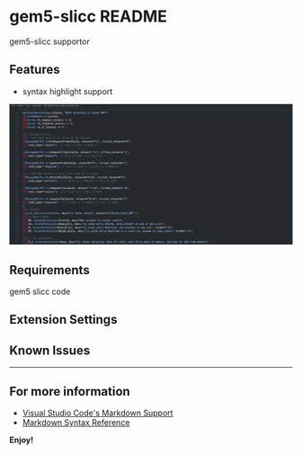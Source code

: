# gem5-slicc README

gem5-slicc supportor

## Features

- syntax highlight support

![feature syntax supportor](images/syntax.png)

## Requirements

gem5 slicc code

## Extension Settings

## Known Issues

---

## For more information

* [Visual Studio Code's Markdown Support](http://code.visualstudio.com/docs/languages/markdown)
* [Markdown Syntax Reference](https://help.github.com/articles/markdown-basics/)

**Enjoy!**
